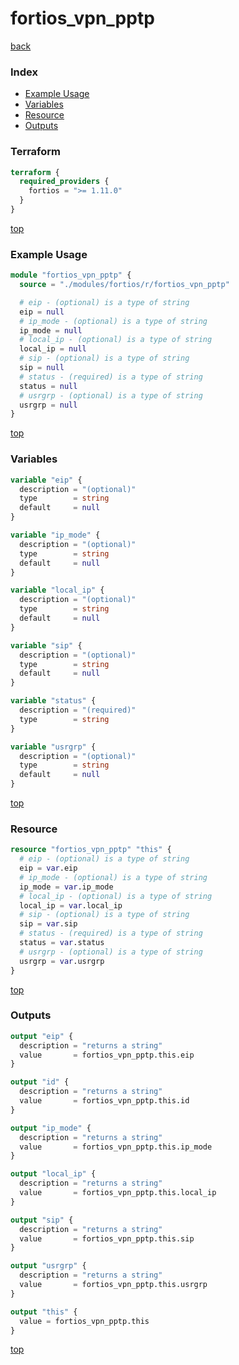 # fortios_vpn_pptp

[back](../fortios.md)

### Index

- [Example Usage](#example-usage)
- [Variables](#variables)
- [Resource](#resource)
- [Outputs](#outputs)

### Terraform

```terraform
terraform {
  required_providers {
    fortios = ">= 1.11.0"
  }
}
```

[top](#index)

### Example Usage

```terraform
module "fortios_vpn_pptp" {
  source = "./modules/fortios/r/fortios_vpn_pptp"

  # eip - (optional) is a type of string
  eip = null
  # ip_mode - (optional) is a type of string
  ip_mode = null
  # local_ip - (optional) is a type of string
  local_ip = null
  # sip - (optional) is a type of string
  sip = null
  # status - (required) is a type of string
  status = null
  # usrgrp - (optional) is a type of string
  usrgrp = null
}
```

[top](#index)

### Variables

```terraform
variable "eip" {
  description = "(optional)"
  type        = string
  default     = null
}

variable "ip_mode" {
  description = "(optional)"
  type        = string
  default     = null
}

variable "local_ip" {
  description = "(optional)"
  type        = string
  default     = null
}

variable "sip" {
  description = "(optional)"
  type        = string
  default     = null
}

variable "status" {
  description = "(required)"
  type        = string
}

variable "usrgrp" {
  description = "(optional)"
  type        = string
  default     = null
}
```

[top](#index)

### Resource

```terraform
resource "fortios_vpn_pptp" "this" {
  # eip - (optional) is a type of string
  eip = var.eip
  # ip_mode - (optional) is a type of string
  ip_mode = var.ip_mode
  # local_ip - (optional) is a type of string
  local_ip = var.local_ip
  # sip - (optional) is a type of string
  sip = var.sip
  # status - (required) is a type of string
  status = var.status
  # usrgrp - (optional) is a type of string
  usrgrp = var.usrgrp
}
```

[top](#index)

### Outputs

```terraform
output "eip" {
  description = "returns a string"
  value       = fortios_vpn_pptp.this.eip
}

output "id" {
  description = "returns a string"
  value       = fortios_vpn_pptp.this.id
}

output "ip_mode" {
  description = "returns a string"
  value       = fortios_vpn_pptp.this.ip_mode
}

output "local_ip" {
  description = "returns a string"
  value       = fortios_vpn_pptp.this.local_ip
}

output "sip" {
  description = "returns a string"
  value       = fortios_vpn_pptp.this.sip
}

output "usrgrp" {
  description = "returns a string"
  value       = fortios_vpn_pptp.this.usrgrp
}

output "this" {
  value = fortios_vpn_pptp.this
}
```

[top](#index)